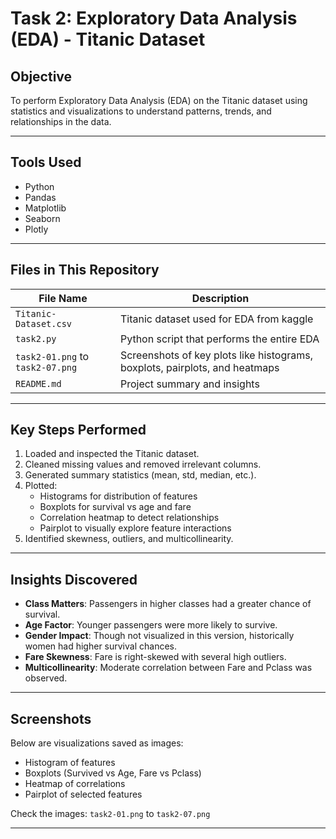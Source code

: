 # Task 2: Exploratory Data Analysis (EDA) - Titanic Dataset 

##  Objective
To perform Exploratory Data Analysis (EDA) on the Titanic dataset using statistics and visualizations to understand patterns, trends, and relationships in the data.

---

##  Tools Used
- Python
- Pandas
- Matplotlib
- Seaborn
- Plotly

---

##  Files in This Repository
| File Name            | Description |
|----------------------|-------------|
| `Titanic-Dataset.csv` | Titanic dataset used for EDA from kaggle|
| `task2.py`           | Python script that performs the entire EDA |
| `task2-01.png` to `task2-07.png` | Screenshots of key plots like histograms, boxplots, pairplots, and heatmaps |
| `README.md`          | Project summary and insights |

---

##  Key Steps Performed
1. Loaded and inspected the Titanic dataset.
2. Cleaned missing values and removed irrelevant columns.
3. Generated summary statistics (mean, std, median, etc.).
4. Plotted:
   - Histograms for distribution of features
   - Boxplots for survival vs age and fare
   - Correlation heatmap to detect relationships
   - Pairplot to visually explore feature interactions
5. Identified skewness, outliers, and multicollinearity.

---

##  Insights Discovered
- **Class Matters**: Passengers in higher classes had a greater chance of survival.
- **Age Factor**: Younger passengers were more likely to survive.
- **Gender Impact**: Though not visualized in this version, historically women had higher survival chances.
- **Fare Skewness**: Fare is right-skewed with several high outliers.
- **Multicollinearity**: Moderate correlation between Fare and Pclass was observed.

---

##  Screenshots
Below are visualizations saved as images:
- Histogram of features
- Boxplots (Survived vs Age, Fare vs Pclass)
- Heatmap of correlations
- Pairplot of selected features

Check the images: `task2-01.png` to `task2-07.png`

---
